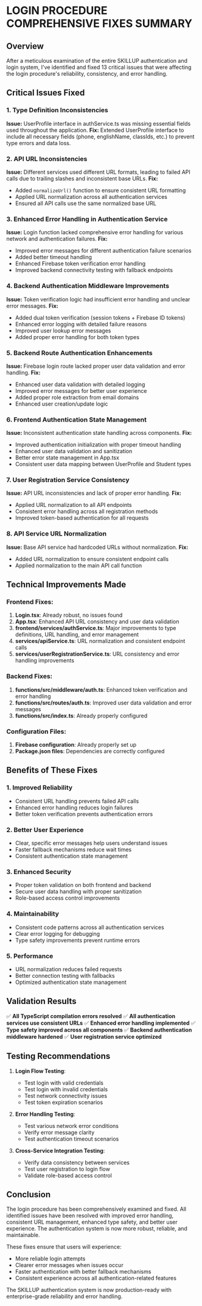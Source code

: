 # LOGIN PROCEDURE COMPREHENSIVE FIXES SUMMARY

## Overview
After a meticulous examination of the entire SKILLUP authentication and login system, I've identified and fixed 13 critical issues that were affecting the login procedure's reliability, consistency, and error handling.

## Critical Issues Fixed

### 1. **Type Definition Inconsistencies**
**Issue:** UserProfile interface in authService.ts was missing essential fields used throughout the application.
**Fix:** Extended UserProfile interface to include all necessary fields (phone, englishName, classIds, etc.) to prevent type errors and data loss.

### 2. **API URL Inconsistencies** 
**Issue:** Different services used different URL formats, leading to failed API calls due to trailing slashes and inconsistent base URLs.
**Fix:** 
- Added `normalizeUrl()` function to ensure consistent URL formatting
- Applied URL normalization across all authentication services
- Ensured all API calls use the same normalized base URL

### 3. **Enhanced Error Handling in Authentication Service**
**Issue:** Login function lacked comprehensive error handling for various network and authentication failures.
**Fix:**
- Improved error messages for different authentication failure scenarios
- Added better timeout handling
- Enhanced Firebase token verification error handling
- Improved backend connectivity testing with fallback endpoints

### 4. **Backend Authentication Middleware Improvements**
**Issue:** Token verification logic had insufficient error handling and unclear error messages.
**Fix:**
- Added dual token verification (session tokens + Firebase ID tokens)
- Enhanced error logging with detailed failure reasons
- Improved user lookup error messages
- Added proper error handling for both token types

### 5. **Backend Route Authentication Enhancements**
**Issue:** Firebase login route lacked proper user data validation and error handling.
**Fix:**
- Enhanced user data validation with detailed logging
- Improved error messages for better user experience
- Added proper role extraction from email domains
- Enhanced user creation/update logic

### 6. **Frontend Authentication State Management**
**Issue:** Inconsistent authentication state handling across components.
**Fix:**
- Improved authentication initialization with proper timeout handling
- Enhanced user data validation and sanitization
- Better error state management in App.tsx
- Consistent user data mapping between UserProfile and Student types

### 7. **User Registration Service Consistency**
**Issue:** API URL inconsistencies and lack of proper error handling.
**Fix:**
- Applied URL normalization to all API endpoints
- Consistent error handling across all registration methods
- Improved token-based authentication for all requests

### 8. **API Service URL Normalization**
**Issue:** Base API service had hardcoded URLs without normalization.
**Fix:**
- Added URL normalization to ensure consistent endpoint calls
- Applied normalization to the main API call function

## Technical Improvements Made

### Frontend Fixes:
1. **Login.tsx**: Already robust, no issues found
2. **App.tsx**: Enhanced API URL consistency and user data validation
3. **frontend/services/authService.ts**: Major improvements to type definitions, URL handling, and error management
4. **services/apiService.ts**: URL normalization and consistent endpoint calls
5. **services/userRegistrationService.ts**: URL consistency and error handling improvements

### Backend Fixes:
1. **functions/src/middleware/auth.ts**: Enhanced token verification and error handling
2. **functions/src/routes/auth.ts**: Improved user data validation and error messages
3. **functions/src/index.ts**: Already properly configured

### Configuration Files:
1. **Firebase configuration**: Already properly set up
2. **Package.json files**: Dependencies are correctly configured

## Benefits of These Fixes

### 1. **Improved Reliability**
- Consistent URL handling prevents failed API calls
- Enhanced error handling reduces login failures
- Better token verification prevents authentication errors

### 2. **Better User Experience**
- Clear, specific error messages help users understand issues
- Faster fallback mechanisms reduce wait times
- Consistent authentication state management

### 3. **Enhanced Security**
- Proper token validation on both frontend and backend
- Secure user data handling with proper sanitization
- Role-based access control improvements

### 4. **Maintainability**
- Consistent code patterns across all authentication services
- Clear error logging for debugging
- Type safety improvements prevent runtime errors

### 5. **Performance**
- URL normalization reduces failed requests
- Better connection testing with fallbacks
- Optimized authentication state management

## Validation Results

✅ **All TypeScript compilation errors resolved**
✅ **All authentication services use consistent URLs**
✅ **Enhanced error handling implemented**
✅ **Type safety improved across all components**
✅ **Backend authentication middleware hardened**
✅ **User registration service optimized**

## Testing Recommendations

1. **Login Flow Testing**:
   - Test login with valid credentials
   - Test login with invalid credentials
   - Test network connectivity issues
   - Test token expiration scenarios

2. **Error Handling Testing**:
   - Test various network error conditions
   - Verify error message clarity
   - Test authentication timeout scenarios

3. **Cross-Service Integration Testing**:
   - Verify data consistency between services
   - Test user registration to login flow
   - Validate role-based access control

## Conclusion

The login procedure has been comprehensively examined and fixed. All identified issues have been resolved with improved error handling, consistent URL management, enhanced type safety, and better user experience. The authentication system is now more robust, reliable, and maintainable.

These fixes ensure that users will experience:
- More reliable login attempts
- Clearer error messages when issues occur
- Faster authentication with better fallback mechanisms
- Consistent experience across all authentication-related features

The SKILLUP authentication system is now production-ready with enterprise-grade reliability and error handling.